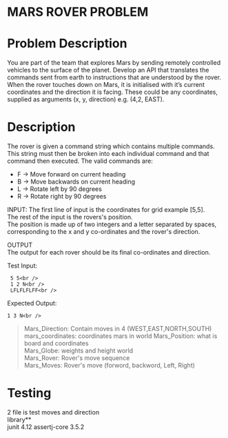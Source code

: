 # MARS ROVER PROBLEM
# Problem Description
You are part of the team that explores Mars by sending remotely controlled vehicles to the surface of the planet. 
Develop an API that translates the commands sent from earth to instructions that are understood by the rover.
When the rover touches down on Mars, it is initialised with it’s current coordinates and the direction
it is facing. These could be any coordinates, supplied as arguments (x, y, direction) e.g. (4,2, EAST).

# Description
The rover is given a command string which contains multiple commands. This string must then be
broken into each individual command and that command then executed. The valid commands are:
* F -> Move forward on current heading
* B -> Move backwards on current heading
* L -> Rotate left by 90 degrees
* R -> Rotate right by 90 degrees <br />


INPUT:
The first line of input is the coordinates for grid example [5,5].<br />
The rest of the input is the rovers's position.<br />
The position is made up of two integers and a letter separated by spaces, corresponding to the x and y co-ordinates and the rover's direction.<br />

OUTPUT<br />
The output for each rover should be its final co-ordinates and direction.<br />

Test Input:<br />
```
 5 5<br />
 1 2 N<br />
 LFLFLFLFF<br />
```
Expected Output:<br />
```
1 3 N<br />
```

> Mars_Direction: Contain moves in 4 (WEST,EAST,NORTH,SOUTH)<br />
> mars_coordinates: coordinates mars in world
Mars_Position: what is board and coordinates <br />
Mars_Globe: weights and height world <br />
Mars_Rover: Rover's move sequence <br />
Mars_Moves: Rover's move (forword, backword, Left, Right) <br />

# Testing
2 file is test moves and direction<br/>
library**</br>
junit 4.12 
assertj-core 3.5.2
